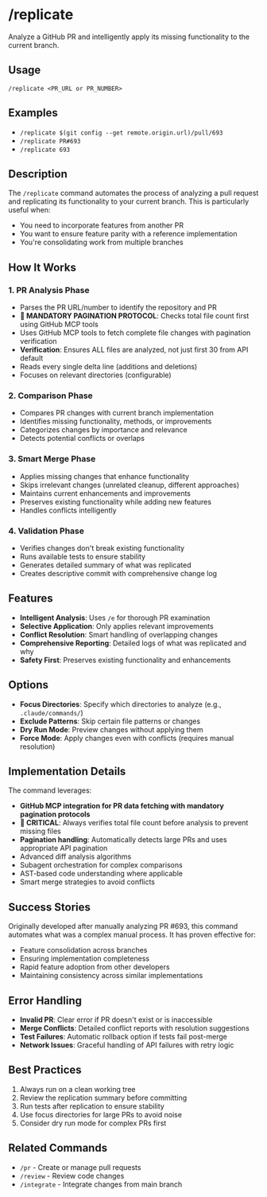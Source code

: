 # /replicate

Analyze a GitHub PR and intelligently apply its missing functionality to the current branch.

## Usage
```
/replicate <PR_URL or PR_NUMBER>
```

## Examples
- `/replicate $(git config --get remote.origin.url)/pull/693`
- `/replicate PR#693`
- `/replicate 693`

## Description

The `/replicate` command automates the process of analyzing a pull request and replicating its functionality to your current branch. This is particularly useful when:
- You need to incorporate features from another PR
- You want to ensure feature parity with a reference implementation
- You're consolidating work from multiple branches

## How It Works

### 1. PR Analysis Phase
- Parses the PR URL/number to identify the repository and PR
- **🚨 MANDATORY PAGINATION PROTOCOL**: Checks total file count first using GitHub MCP tools
- Uses GitHub MCP tools to fetch complete file changes with pagination verification
- **Verification**: Ensures ALL files are analyzed, not just first 30 from API default
- Reads every single delta line (additions and deletions)
- Focuses on relevant directories (configurable)

### 2. Comparison Phase
- Compares PR changes with current branch implementation
- Identifies missing functionality, methods, or improvements
- Categorizes changes by importance and relevance
- Detects potential conflicts or overlaps

### 3. Smart Merge Phase
- Applies missing changes that enhance functionality
- Skips irrelevant changes (unrelated cleanup, different approaches)
- Maintains current enhancements and improvements
- Preserves existing functionality while adding new features
- Handles conflicts intelligently

### 4. Validation Phase
- Verifies changes don't break existing functionality
- Runs available tests to ensure stability
- Generates detailed summary of what was replicated
- Creates descriptive commit with comprehensive change log

## Features

- **Intelligent Analysis**: Uses `/e` for thorough PR examination
- **Selective Application**: Only applies relevant improvements
- **Conflict Resolution**: Smart handling of overlapping changes
- **Comprehensive Reporting**: Detailed logs of what was replicated and why
- **Safety First**: Preserves existing functionality and enhancements

## Options

- **Focus Directories**: Specify which directories to analyze (e.g., `.claude/commands/`)
- **Exclude Patterns**: Skip certain file patterns or changes
- **Dry Run Mode**: Preview changes without applying them
- **Force Mode**: Apply changes even with conflicts (requires manual resolution)

## Implementation Details

The command leverages:
- **GitHub MCP integration for PR data fetching with mandatory pagination protocols**
- **🚨 CRITICAL**: Always verifies total file count before analysis to prevent missing files
- **Pagination handling**: Automatically detects large PRs and uses appropriate API pagination
- Advanced diff analysis algorithms
- Subagent orchestration for complex comparisons
- AST-based code understanding where applicable
- Smart merge strategies to avoid conflicts

## Success Stories

Originally developed after manually analyzing PR #693, this command automates what was a complex manual process. It has proven effective for:
- Feature consolidation across branches
- Ensuring implementation completeness
- Rapid feature adoption from other developers
- Maintaining consistency across similar implementations

## Error Handling

- **Invalid PR**: Clear error if PR doesn't exist or is inaccessible
- **Merge Conflicts**: Detailed conflict reports with resolution suggestions
- **Test Failures**: Automatic rollback option if tests fail post-merge
- **Network Issues**: Graceful handling of API failures with retry logic

## Best Practices

1. Always run on a clean working tree
2. Review the replication summary before committing
3. Run tests after replication to ensure stability
4. Use focus directories for large PRs to avoid noise
5. Consider dry run mode for complex PRs first

## Related Commands

- `/pr` - Create or manage pull requests
- `/review` - Review code changes
- `/integrate` - Integrate changes from main branch
